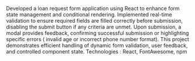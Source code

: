 Developed a loan request form application using React to enhance form state management and conditional rendering. Implemented real-time validation to ensure required fields are filled correctly before submission, disabling the submit button if any criteria are unmet. Upon submission, a modal provides feedback, confirming successful submission or highlighting specific errors ( invalid age or incorrect phone number format). This project demonstrates efficient handling of dynamic form validation, user feedback, and controlled component state.
Technologies : React, FontAwesome, npm
